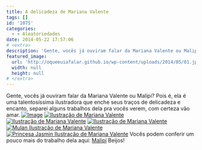 ```yaml
---
title: A delicadeza de Mariana Valente
tags: []
id: '1075'
categories:
  - - Aleatoriedades
date: 2014-05-22 17:57:06
# <extra>
description: 'Gente, vocês já ouviram falar da Mariana Valente ou Malipi? Pois é, ela é uma talentosíssima ilustradora que enche seus traços de delicadeza e encanto, separei alguns trabalhos dela pra vocês verem, com certeza vão amar. Vocês podem conferir um pouco mais do trabalho dela aqui: Malipi Beijos!'
featured_image: 
  url: 'http://oqueeuiafalar.github.io/wp-content/uploads/2014/05/01.jpg?w=650'
  width: null
  height: null
# </extra>
---
```


Gente, vocês já ouviram falar da Mariana Valente ou Malipi? Pois é, ela é uma talentosíssima ilustradora que enche seus traços de delicadeza e encanto, separei alguns trabalhos dela pra vocês verem, com certeza vão amar. [![Image](http://162.243.62.160/wp-content/uploads/2014/05/01.jpg?w=650)](http://162.243.62.160/wp-content/uploads/2014/05/01.jpg) [![Ilustração de Mariana Valente](http://162.243.62.160/wp-content/uploads/2014/05/02.jpg?w=650)](http://162.243.62.160/wp-content/uploads/2014/05/02.jpg) [![Ilustração de Mariana Valente](http://162.243.62.160/wp-content/uploads/2014/05/03.jpg?w=650)](http://162.243.62.160/wp-content/uploads/2014/05/03.jpg) [![Ilustração de Mariana Valente](http://162.243.62.160/wp-content/uploads/2014/05/04.jpg?w=650)](http://162.243.62.160/wp-content/uploads/2014/05/04.jpg) [![Mulan Ilustração de Mariana Valente](http://162.243.62.160/wp-content/uploads/2014/05/05.jpg?w=650)](http://162.243.62.160/wp-content/uploads/2014/05/05.jpg) [![Princesa Jasmin Ilustração de Mariana Valente](http://162.243.62.160/wp-content/uploads/2014/05/06.jpg?w=650)](http://162.243.62.160/wp-content/uploads/2014/05/06.jpg) Vocês podem conferir um pouco mais do trabalho dela aqui: [Malipi](http://www.malipi.com "Malipi") Beijos!
